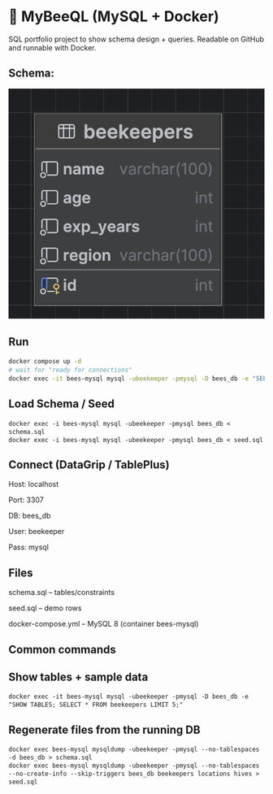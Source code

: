 # 🐝 MyBeeQL (MySQL + Docker)

SQL portfolio project to show schema design + queries. Readable on GitHub and runnable with Docker.

## Schema:
<p align="center">
  <img src="screenshots/schema.png" width="720" alt="Bees ERD">
</p>

## Run
```bash
docker compose up -d
# wait for "ready for connections"
docker exec -it bees-mysql mysql -ubeekeeper -pmysql -D bees_db -e "SELECT 1;"
```

## Load Schema / Seed

```
docker exec -i bees-mysql mysql -ubeekeeper -pmysql bees_db < schema.sql
docker exec -i bees-mysql mysql -ubeekeeper -pmysql bees_db < seed.sql
```
## Connect (DataGrip / TablePlus)

Host: localhost

Port: 3307

DB: bees_db

User: beekeeper

Pass: mysql

## Files
schema.sql
 – tables/constraints

seed.sql
 – demo rows
 
docker-compose.yml
 – MySQL 8 (container bees-mysql)

## Common commands

## Show tables + sample data
```
docker exec -it bees-mysql mysql -ubeekeeper -pmysql -D bees_db -e "SHOW TABLES; SELECT * FROM beekeepers LIMIT 5;"
```
## Regenerate files from the running DB
```
docker exec bees-mysql mysqldump -ubeekeeper -pmysql --no-tablespaces -d bees_db > schema.sql
docker exec bees-mysql mysqldump -ubeekeeper -pmysql --no-tablespaces --no-create-info --skip-triggers bees_db beekeepers locations hives > seed.sql
```